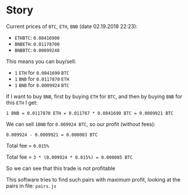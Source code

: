 # Story

Current prices of `BTC`, `ETH`, `BNB` (date 02.19.2018 22:23):

* `ETHBTC`:  `0.08416900`
* `BNBETH`:  `0.01178700`
* `BNBBTC`:  `0.00099240`

This means you can buy/sell:
* `1` `ETH` for `0.0841690` `BTC`
* `1` `BNB` for `0.0117870` `ETH`
* `1` `BNB` for `0.0009924` `BTC`


If I want to buy `BNB`, first by buying `ETH` for `BTC`, and then by buying `BNB` for this `ETH` I get:

`1 BNB = 0.0117870 ETH = 0.011787 * 0.0841690 BTC = 0.0009921 BTC`

We can sell `1BNB` for `0.009924 BTC`, so our profit (without fees):

`0.009924 - 0.0009921 = 0.000003 BTC`

Total fee = `0.015%`

Total fee = `3 * (0.009924 * 0.015%) = 0.000005 BTC`

So we can see that this trade is not profitable

This software tries to find such pairs with maximum profit, looking at the pairs in file: `pairs.js`
